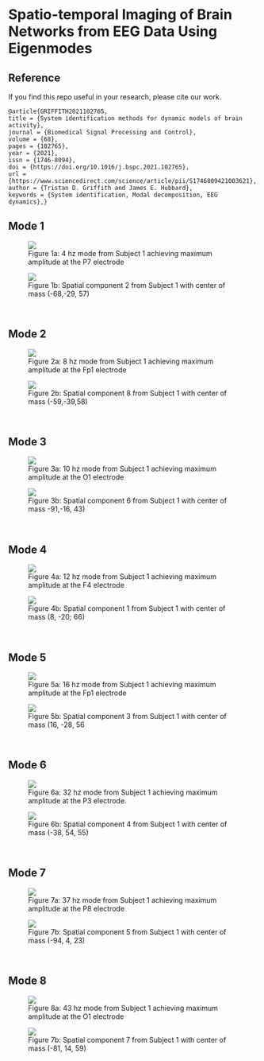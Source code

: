 # Spatio-temporal Imaging of Brain Networks from EEG Data Using Eigenmodes

## Reference
If you find this repo useful in your research, please cite our work. 
```
@article{GRIFFITH2021102765,
title = {System identification methods for dynamic models of brain activity},
journal = {Biomedical Signal Processing and Control},
volume = {68},
pages = {102765},
year = {2021},
issn = {1746-8094},
doi = {https://doi.org/10.1016/j.bspc.2021.102765},
url = {https://www.sciencedirect.com/science/article/pii/S1746809421003621},
author = {Tristan D. Griffith and James E. Hubbard},
keywords = {System identification, Modal decomposition, EEG dynamics},}
```


## Mode 1
<figure class="half full">
	<img src="content\img\square_quad_4_361.gif">
	<figcaption>Figure 1a: 4 hz mode from Subject 1 achieving maximum amplitude at the P7 electrode</figcaption>
</figure>

<figure class="half full">
	<img src="content\img\tiled_3_flip.png">
	<figcaption>Figure 1b: Spatial component 2 from Subject 1 with center of mass (-68,-29, 57)</figcaption>
</figure>
<br />

## Mode 2
<figure class="half full">
	<img src="content\img\square_quad_8_963.gif">
	<figcaption>Figure 2a: 8 hz mode from Subject 1 achieving maximum amplitude at the Fp1 electrode</figcaption>
</figure>

<figure class="half full">
	<img src="content\img\tiled_0_flip.png">
	<figcaption>Figure 2b: Spatial component 8 from Subject 1 with center of mass (-59,-39,58)</figcaption>
</figure>
<br />

## Mode 3
<figure class="half full">
	<img src="content\img\square_quad_10_614.gif">
	<figcaption>Figure 3a: 10 hz mode from Subject 1 achieving maximum amplitude at the O1 electrode</figcaption>
</figure>

<figure class="half full">
	<img src="content\img\tiled_14_flip.png">
	<figcaption>Figure 3b: Spatial component 6 from Subject 1 with center of mass -91,-16, 43)</figcaption>
</figure>
<br />

## Mode 4
<figure class="half full">
	<img src="content\img\square_quad_12_086.gif">
	<figcaption>Figure 4a: 12 hz mode from Subject 1 achieving maximum amplitude at the F4 electrode</figcaption>
</figure>

<figure class="half full">
	<img src="content\img\tiled_4_flip.png">
	<figcaption>Figure 4b: Spatial component 1 from Subject 1 with center of mass (8, -20; 66)</figcaption>
</figure>
<br />

## Mode 5
<figure class="half full">
	<img src="content\img\square_quad_16.gif">
	<figcaption>Figure 5a: 16 hz mode from Subject 1 achieving maximum amplitude at the Fp1 electrode</figcaption>
</figure>

<figure class="half full">
	<img src="content\img\tiled_6_flip.png">
	<figcaption>Figure 5b: Spatial component 3 from Subject 1 with center of mass (16, -28, 56</figcaption>
</figure>
<br />

## Mode 6
<figure class="half full">
	<img src="content\img\square_quad_32_225.gif">
	<figcaption>Figure 6a: 32 hz mode from Subject 1 achieving maximum amplitude at the P3 electrode.</figcaption>
</figure>

<figure class="half full">
	<img src="content\img\tiled_10_flip.png">
	<figcaption>Figure 6b: Spatial component 4 from Subject 1 with center of mass (-38, 54, 55)</figcaption>
</figure>
<br />

## Mode 7
<figure class="half full">
	<img src="content\img\square_quad_37_315.gif">
	<figcaption>Figure 7a: 37 hz mode from Subject 1 achieving maximum amplitude at the P8 electrode</figcaption>
</figure>

<figure class="half full">
	<img src="content\img\tiled_13_flip.png">
	<figcaption>Figure 7b: Spatial component 5 from Subject 1 with center of mass (-94, 4, 23)</figcaption>
</figure>
<br />

## Mode 8
<figure class="half full">
	<img src="content\img\square_quad_43_384.gif">
	<figcaption>Figure 8a: 43 hz mode from Subject 1 achieving maximum amplitude at the O1 electrode</figcaption>
</figure>

<figure class="half full">
	<img src="content\img\tiled_18_flip.png">
	<figcaption>Figure 7b: Spatial component 7 from Subject 1 with center of mass (-81, 14, 59)</figcaption>
</figure>
